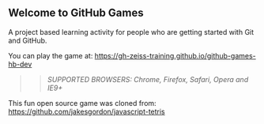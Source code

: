 ## Welcome to GitHub Games

A project based learning activity for people who are getting started with Git and GitHub.

You can play the game at: https://gh-zeiss-training.github.io/github-games-hb-dev

>> _*SUPPORTED BROWSERS*: Chrome, Firefox, Safari, Opera and IE9+_

This fun open source game was cloned from: https://github.com/jakesgordon/javascript-tetris
